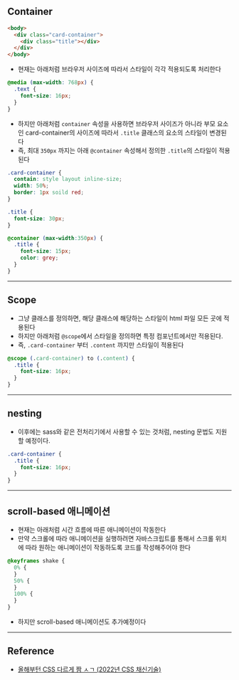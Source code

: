 ## Container

```html
<body>
  <div class="card-container">
    <div class="title"></div>
  </div>
</body>
```

- 현재는 아래처럼 브라우저 사이즈에 따라서 스타일이 각각 적용되도록 처리한다

```css
@media (max-width: 768px) {
  .text {
    font-size: 16px;
  }
}
```

- 하지만 아래처럼 `container` 속성을 사용하면 브라우저 사이즈가 아니라 부모 요소인 card-container의 사이즈에 따라서 `.title` 클래스의 요소의 스타일이 변경된다
- 즉, 최대 `350px` 까지는 아래 `@container` 속성해서 정의한 `.title`의 스타일이 적용된다

```css
.card-container {
  contain: style layout inline-size;
  width: 50%;
  border: 1px soild red;
}

.title {
  font-size: 30px;
}

@container (max-width:350px) {
  .title {
    font-size: 15px;
    color: grey;
  }
}
```

---

## Scope

- 그냥 클래스를 정의하면, 해당 클래스에 해당하는 스타일이 html 파일 모든 곳에 적용된다
- 하지만 아래처럼 `@scope`에서 스타일을 정의하면 특정 컴포넌트에서만 적용된다.
- 즉, `.card-container` 부터 `.content` 까지만 스타일이 적용된다

```css
@scope (.card-container) to (.content) {
  .title {
    font-size: 16px;
  }
}
```

---

## nesting

- 이후에는 sass와 같은 전처리기에서 사용할 수 있는 것처럼, nesting 문법도 지원할 예정이다.

```css
.card-container {
  .title {
    font-size: 16px;
  }
}
```

---

## scroll-based 애니메이션

- 현재는 아래처럼 시간 흐름에 따른 애니메이션이 작동한다
- 만약 스크롤에 따라 애니메이션을 실행하려면 자바스크립트를 통해서 스크롤 위치에 따라 원하는 애니메이션이 작동하도록 코드를 작성해주어야 한다

```css
@keyframes shake {
  0% {
  }
  50% {
  }
  100% {
  }
}
```

- 하지만 scroll-based 애니메이션도 추가예정이다

---

## Reference

- [올해부턴 CSS 다르게 짬 ㅅㄱ (2022년 CSS 채신기술)](https://www.youtube.com/watch?v=4Vq8CQf-egI&list=PLGk6-UFPJT2US9QlHmZtHrk0zbnv4l9OY&index=5)
